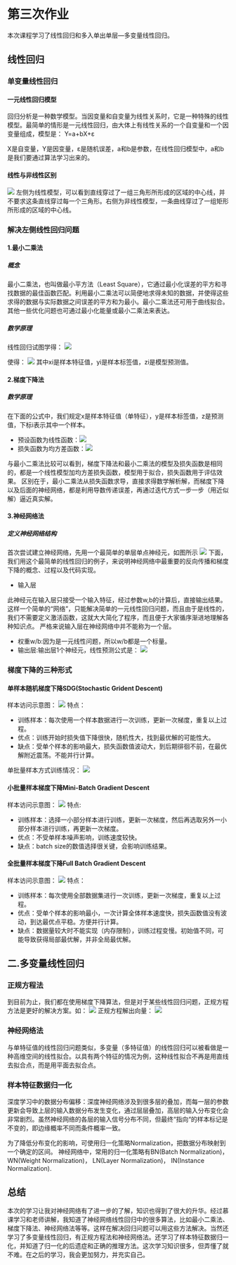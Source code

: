 # 第三次作业
本次课程学习了线性回归和多入单出单层—多变量线性回归。
## 线性回归
### 单变量线性回归
#### 一元线性回归模型
回归分析是一种数学模型。当因变量和自变量为线性关系时，它是一种特殊的线性模型。最简单的情形是一元线性回归，由大体上有线性关系的一个自变量和一个因变量组成，模型是：  Y=a+bX+ε

X是自变量，Y是因变量，ε是随机误差，a和b是参数，在线性回归模型中，a和b是我们要通过算法学习出来的。
#### 线性与非线性区别
![](media\12.png)
左侧为线性模型，可以看到直线穿过了一组三角形所形成的区域的中心线，并不要求这条直线穿过每一个三角形。右侧为非线性模型，一条曲线穿过了一组矩形所形成的区域的中心线。
### 解决左侧线性回归问题
#### 1.最小二乘法
##### 概念
最小二乘法，也叫做最小平方法（Least Square），它通过最小化误差的平方和寻找数据的最佳函数匹配。利用最小二乘法可以简便地求得未知的数据，并使得这些求得的数据与实际数据之间误差的平方和为最小。最小二乘法还可用于曲线拟合。其他一些优化问题也可通过最小化能量或最小二乘法来表达。
##### 数学原理
线性回归试图学得：
![](media\13.png)

使得：
![](media\14.png)
其中xi是样本特征值，yi是样本标签值，zi是模型预测值。
#### 2.梯度下降法
##### 数学原理
在下面的公式中，我们规定x是样本特征值（单特征），y是样本标签值，z是预测值，下标i表示其中一个样本。

- 预设函数为线性函数：![](media\15.png)
- 损失函数为均方差函数：![](media\16.png)
  
与最小二乘法比较可以看到，梯度下降法和最小二乘法的模型及损失函数是相同的，都是一个线性模型加均方差损失函数，模型用于拟合，损失函数用于评估效果。
区别在于，最小二乘法从损失函数求导，直接求得数学解析解，而梯度下降以及后面的神经网络，都是利用导数传递误差，再通过迭代方式一步一步（用近似解）逼近真实解。
#### 3.神经网络法
##### 定义神经网络结构
首次尝试建立神经网络，先用一个最简单的单层单点神经元，如图所示
![](media\17.png)
下面，我们用这个最简单的线性回归的例子，来说明神经网络中最重要的反向传播和梯度下降的概念、过程以及代码实现。

- 输入层

此神经元在输入层只接受一个输入特征，经过参数w,b的计算后，直接输出结果。这样一个简单的“网络”，只能解决简单的一元线性回归问题，而且由于是线性的，我们不需要定义激活函数，这就大大简化了程序，而且便于大家循序渐进地理解各种知识点。
严格来说输入层在神经网络中并不能称为一个层。

- 权重w/b:因为是一元线性问题，所以w/b都是一个标量。
- 输出层:输出层1个神经元，线性预测公式是：
  ![](media\18.png)
### 梯度下降的三种形式
#### 单样本随机梯度下降SDG(Stochastic Grident Descent)
样本访问示意图：
![](media\19.png)
  特点：

 - 训练样本：每次使用一个样本数据进行一次训练，更新一次梯度，重复以上过程。
- 优点：训练开始时损失值下降很快，随机性大，找到最优解的可能性大。
- 缺点：受单个样本的影响最大，损失函数值波动大，到后期徘徊不前，在最优解附近震荡。不能并行计算。

单批量样本方式训练情况：
![](media\20.png)
#### 小批量样本梯度下降Mini-Batch Gradient Descent
样本访问示意图：
![](media\21.png)
特点:
- 训练样本：选择一小部分样本进行训练，更新一次梯度，然后再选取另外一小部分样本进行训练，再更新一次梯度。
- 优点：不受单样本噪声影响，训练速度较快。
- 缺点：batch size的数值选择很关键，会影响训练结果。
#### 全批量样本梯度下降Full Batch Gradient Descent
样本访问示意图：
![](media\22.png)
特点：
- 训练样本：每次使用全部数据集进行一次训练，更新一次梯度，重复以上过程。
- 优点：受单个样本的影响最小，一次计算全体样本速度快，损失函数值没有波动，到达最优点平稳。方便并行计算。
- 缺点：数据量较大时不能实现（内存限制），训练过程变慢。初始值不同，可能导致获得局部最优解，并非全局最优解。
## 二.多变量线性回归
### 正规方程法
到目前为止，我们都在使用梯度下降算法，但是对于某些线性回归问题，正规方程方法是更好的解决方案。如：
![](media\23.png)
 正规方程解出向量： ![](media\24.png) 
### 神经网络法
与单特征值的线性回归问题类似，多变量（多特征值）的线性回归可以被看做是一种高维空间的线性拟合。以具有两个特征的情况为例，这种线性拟合不再是用直线去拟合点，而是用平面去拟合点。
### 样本特征数据归一化
深度学习中的数据分布偏移：深度神经网络涉及到很多层的叠加，而每一层的参数更新会导致上层的输入数据分布发生变化，通过层层叠加，高层的输入分布变化会非常剧烈。虽然神经网络的各层的输入信号分布不同，但最终“指向“的样本标记是不变的，即边缘概率不同而条件概率一致。 

为了降低分布变化的影响，可使用归一化策略Normalization，把数据分布映射到一个确定的区间。 神经网络中，常用的归一化策略有BN(Batch Normalization)， WN(Weight Normalization)， LN(Layer Normalization)， IN(Instance Normalization).
## 总结
本次的学习让我对神经网络有了进一步的了解，知识也得到了很大的升华。经过慕课学习和老师讲解，我知道了神经网络线性回归中的很多算法，比如最小二乘法、梯度下降法、神经网络法等等。这样在解决回归问题可以用这些方法解决。当然还学习了多变量线性回归，有正规方程法和神经网络法。还学习了样本特征数据归一化，并知道了归一化的后遗症和正确的推理方法。这次学习知识很多，但弄懂了就不难。在之后的学习，我会更加努力，并充实自己。

